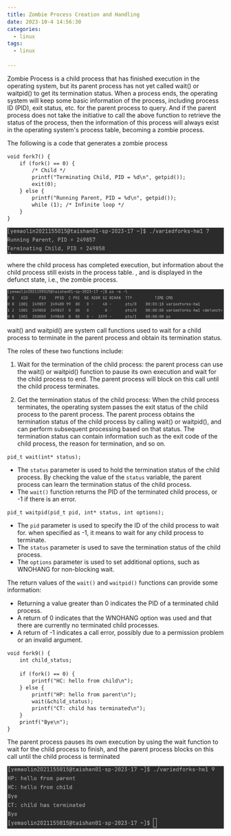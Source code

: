 ```yaml
---
title: Zombie Process Creation and Handling
date: 2023-10-4 14:56:30
categories:
  - linux
tags:
  - linux

---
```


Zombie Process is a child process that has finished execution in the operating system, but its parent process has not yet called wait() or waitpid() to get its termination status. When a process ends, the operating system will keep some basic information of the process, including process ID (PID), exit status, etc. for the parent process to query. And if the parent process does not take the initiative to call the above function to retrieve the status of the process, then the information of this process will always exist in the operating system's process table, becoming a zombie process.

The following is a code that generates a zombie process

```
void fork7() {
    if (fork() == 0) {
        /* Child */
        printf("Terminating Child, PID = %d\n", getpid());
        exit(0);
    } else {
        printf("Running Parent, PID = %d\n", getpid());
        while (1); /* Infinite loop */
    }
}
```

![Snipaste_2023-10-04_14-58-43](https://raw.githubusercontent.com/KXHH2021/seveimg/main/img/202310041459960.png)

where the child process has completed execution, but information about the child process still exists in the process table. , and is displayed in the defunct state, i.e., the zombie process.

![Snipaste_2023-10-04_15-00-09](https://raw.githubusercontent.com/KXHH2021/seveimg/main/img/202310041500876.png)

wait() and waitpid() are system call functions used to wait for a child process to terminate in the parent process and obtain its termination status.

The roles of these two functions include:

1. Wait for the termination of the child process: the parent process can use the wait() or waitpid() function to pause its own execution and wait for the child process to end. The parent process will block on this call until the child process terminates.

2. Get the termination status of the child process: When the child process terminates, the operating system passes the exit status of the child process to the parent process. The parent process obtains the termination status of the child process by calling wait() or waitpid(), and can perform subsequent processing based on that status. The termination status can contain information such as the exit code of the child process, the reason for termination, and so on.

```
pid_t wait(int* status);
```

- The `status` parameter is used to hold the termination status of the child process. By checking the value of the `status` variable, the parent process can learn the termination status of the child process.
- The `wait()` function returns the PID of the terminated child process, or -1 if there is an error.

```
pid_t waitpid(pid_t pid, int* status, int options); 
```

- The `pid` parameter is used to specify the ID of the child process to wait for. when specified as -1, it means to wait for any child process to terminate.
- The `status` parameter is used to save the termination status of the child process.
- The `options` parameter is used to set additional options, such as WNOHANG for non-blocking wait.

The return values of the `wait()` and `waitpid()` functions can provide some information:

- Returning a value greater than 0 indicates the PID of a terminated child process.
- A return of 0 indicates that the WNOHANG option was used and that there are currently no terminated child processes.
- A return of -1 indicates a call error, possibly due to a permission problem or an invalid argument.

```
void fork9() {
    int child_status;
 
    if (fork() == 0) {
        printf("HC: hello from child\n");
    } else {
        printf("HP: hello from parent\n");
        wait(&child_status);
        printf("CT: child has terminated\n");
    }
    printf("Bye\n");
}
```

The parent process pauses its own execution by using the wait function to wait for the child process to finish, and the parent process blocks on this call until the child process is terminated

![Snipaste_2023-10-04_15-03-43](https://raw.githubusercontent.com/KXHH2021/seveimg/main/img/202310041503405.png)